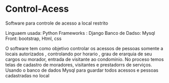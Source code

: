 # Control-Acess
Software para controle de acesso a local restrito

Linguaem usada: Python
Frameworks : Django
Banco de Dadso: Mysql
Front: bootstrap, Html, css

O software tem como objetivo controlar os acessos de pessoas somente a locais autorizados , controlando por horario , grau de erarquia de seu cargos ou morador, entrada de visitante ao condominio.
No proceso temos  telas de cadastro de moradores, visitantes e prestadorrs de serviços.
Usando o banco de dados Mysql para guardar todos acessos e pessoas cadastradas no local


